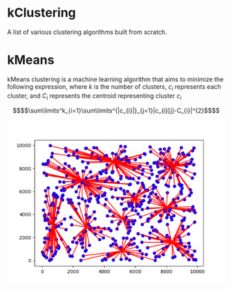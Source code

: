 # kClustering
A list of various clustering algorithms built from scratch. 
# kMeans
kMeans clustering is a machine learning algorithm that aims to minimize the following expression, where $k$ is the number of clusters, $c_{i}$ represents each cluster, and $C_i$ represents the centroid representing cluster $c_{i}$
```math
$$\sum\limits^k_{i=1}\sum\limits^{|c_{i}|}_{j=1}|c_{i}[j]-C_{i}|^{2}$$
```
![](kmeans.gif)

